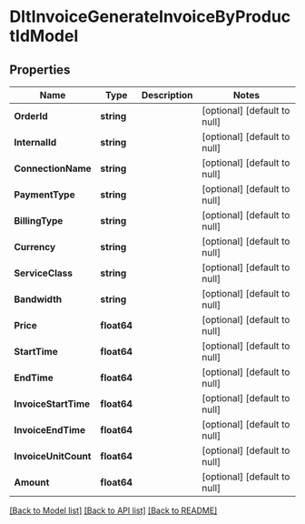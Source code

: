 # DltInvoiceGenerateInvoiceByProductIdModel

## Properties
Name | Type | Description | Notes
------------ | ------------- | ------------- | -------------
**OrderId** | **string** |  | [optional] [default to null]
**InternalId** | **string** |  | [optional] [default to null]
**ConnectionName** | **string** |  | [optional] [default to null]
**PaymentType** | **string** |  | [optional] [default to null]
**BillingType** | **string** |  | [optional] [default to null]
**Currency** | **string** |  | [optional] [default to null]
**ServiceClass** | **string** |  | [optional] [default to null]
**Bandwidth** | **string** |  | [optional] [default to null]
**Price** | **float64** |  | [optional] [default to null]
**StartTime** | **float64** |  | [optional] [default to null]
**EndTime** | **float64** |  | [optional] [default to null]
**InvoiceStartTime** | **float64** |  | [optional] [default to null]
**InvoiceEndTime** | **float64** |  | [optional] [default to null]
**InvoiceUnitCount** | **float64** |  | [optional] [default to null]
**Amount** | **float64** |  | [optional] [default to null]

[[Back to Model list]](../README.md#documentation-for-models) [[Back to API list]](../README.md#documentation-for-api-endpoints) [[Back to README]](../README.md)

